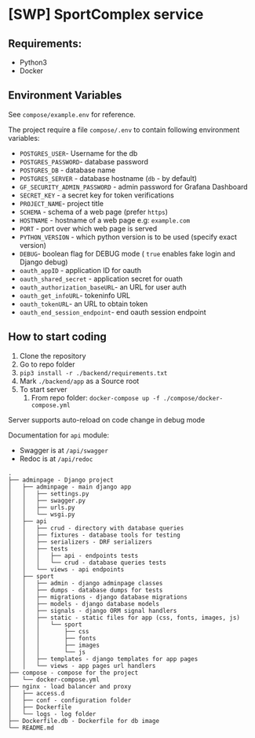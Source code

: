 # [SWP] SportComplex service

## Requirements:
* Python3
* Docker

## Environment Variables
See `compose/example.env` for reference.

The project require a file `compose/.env` to contain 
following environment variables:

* `POSTGRES_USER`- Username for the db
* `POSTGRES_PASSWORD`- database password 
* `POSTGRES_DB` - database name
* `POSTGRES_SERVER` - database hostname (`db` - by default)
* `GF_SECURITY_ADMIN_PASSWORD` - admin password for Grafana Dashboard
* `SECRET_KEY` - a secret key for token verifications
* `PROJECT_NAME`- project title
* `SCHEMA` - schema of a web page (prefer `https`)
* `HOSTNAME` - hostname of a web page e.g: `example.com`
* `PORT` - port over which web page is served
* `PYTHON_VERSION` - which python version is to be used (specify exact version)
* `DEBUG`- boolean flag for DEBUG mode ( `true` enables fake login and Django debug)
* `oauth_appID` - application ID for oauth
* `oauth_shared_secret` - application secret for ouath
* `oauth_authorization_baseURL`- an URL for user auth
* `oauth_get_infoURL`- tokeninfo URL
* `oauth_tokenURL`- an URL to obtain token 
* `oauth_end_session_endpoint`- end oauth session endpoint


## How to start coding
1. Clone the repository
1. Go to repo folder
1. `pip3 install -r ./backend/requirements.txt`
1. Mark `./backend/app` as a Source root
1. To start server 
    1. From repo folder: `docker-compose up -f ./compose/docker-compose.yml`

Server supports auto-reload on code change in debug mode

Documentation for `api` module:
* Swagger is at `/api/swagger`
* Redoc is at `/api/redoc`
```
.
├── adminpage - Django project
│   ├── adminpage - main django app
│   │   ├── settings.py
│   │   ├── swagger.py
│   │   ├── urls.py
│   │   └── wsgi.py
│   ├── api
│   │   ├── crud - directory with database queries
│   │   ├── fixtures - database tools for testing
│   │   ├── serializers - DRF serializers
│   │   ├── tests
│   │   │   ├── api - endpoints tests
│   │   │   └── crud - database queries tests
│   │   └── views - api endpoints
│   ├── sport
│   │   ├── admin - django adminpage classes
│   │   ├── dumps - database dumps for tests
│   │   ├── migrations - django database migrations
│   │   ├── models - django database models
│   │   ├── signals - django ORM signal handlers
│   │   ├── static - static files for app (css, fonts, images, js)
│   │   │   └── sport
│   │   │       ├── css
│   │   │       ├── fonts
│   │   │       ├── images
│   │   │       └── js
│   │   ├── templates - django templates for app pages
│   │   └── views - app pages url handlers
├── compose - compose for the project
│   └── docker-compose.yml
├── nginx - load balancer and proxy
│   ├── access.d
│   ├── conf - configuration folder
│   ├── Dockerfile
│   └── logs - log folder
├── Dockerfile.db - Dockerfile for db image
└── README.md
```
